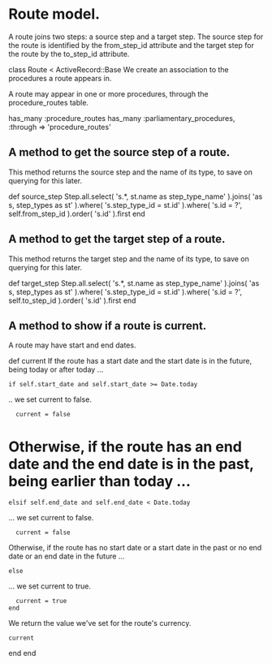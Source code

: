 # Route model.

A route joins two steps: a source step and a target step. The source step for the route is identified by the from_step_id attribute and the target step for the route by the to_step_id attribute.

class Route < ActiveRecord::Base
We create an association to the procedures a route appears in.

A route may appear in one or more procedures, through the procedure_routes table.

  has_many :procedure_routes
  has_many :parliamentary_procedures, :through => 'procedure_routes'
## A method to get the source step of a route.

This method returns the source step and the name of its type, to save on querying for this later.

  def source_step
    Step.all.select( 's.*, st.name as step_type_name' ).joins( 'as s, step_types as st' ).where( 's.step_type_id = st.id' ).where( 's.id = ?', self.from_step_id ).order( 's.id' ).first
  end
## A method to get the target step of a route.

This method returns the target step and the name of its type, to save on querying for this later.

  def target_step
    Step.all.select( 's.*, st.name as step_type_name' ).joins( 'as s, step_types as st' ).where( 's.step_type_id = st.id' ).where( 's.id = ?', self.to_step_id ).order( 's.id' ).first
  end
## A method to show if a route is current.

A route may have start and end dates.

  def current
If the route has a start date and the start date is in the future, being today or after today ...

    if self.start_date and self.start_date >= Date.today
.. we set current to false.

      current = false
# Otherwise, if the route has an end date and the end date is in the past, being earlier than today ...

    elsif self.end_date and self.end_date < Date.today
... we set current to false.

      current = false
Otherwise, if the route has no start date or a start date in the past or no end date or an end date in the future ...

    else
... we set current to true.

      current = true
    end
We return the value we've set for the route's currency.

    current
  end
end